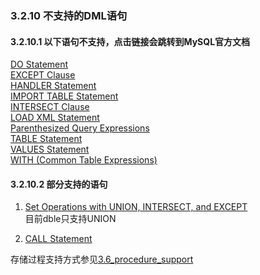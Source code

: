 ### 3.2.10 不支持的DML语句

#### 3.2.10.1 以下语句不支持，点击链接会跳转到MySQL官方文档

[DO Statement](https://dev.mysql.com/doc/refman/8.0/en/do.html)   
[EXCEPT Clause](https://dev.mysql.com/doc/refman/8.0/en/except.html)   
[HANDLER Statement](https://dev.mysql.com/doc/refman/8.0/en/handler.html)   
[IMPORT TABLE Statement](https://dev.mysql.com/doc/refman/8.0/en/import-table.html)  
[INTERSECT Clause](https://dev.mysql.com/doc/refman/8.0/en/intersect.html)  
[LOAD XML Statement](https://dev.mysql.com/doc/refman/8.0/en/load-xml.html)  
[Parenthesized Query Expressions](https://dev.mysql.com/doc/refman/8.0/en/parenthesized-query-expressions.html)    
[TABLE Statement](https://dev.mysql.com/doc/refman/8.0/en/table.html)  
[VALUES Statement](https://dev.mysql.com/doc/refman/8.0/en/values.html)  
[WITH (Common Table Expressions)](https://dev.mysql.com/doc/refman/8.0/en/with.html)  



####  3.2.10.2 部分支持的语句
1. [Set Operations with UNION, INTERSECT, and EXCEPT](https://dev.mysql.com/doc/refman/8.0/en/set-operations.html)  
目前dble只支持UNION 


2. [CALL Statement](https://dev.mysql.com/doc/refman/8.0/en/call.html)

存储过程支持方式参见[3.6_procedure_support](3.SQL_Syntax/3.6_procedure_support.md)